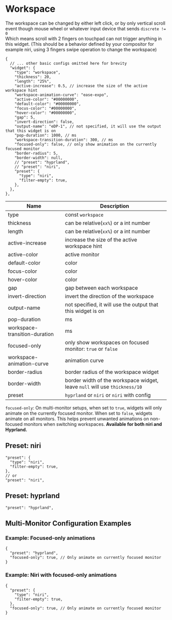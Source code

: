 # Workspace

The workspace can be changed by either left click, or by only vertical scroll event though mouse wheel or whatever input device that sends `discrete != 0`  
Which means scroll with 2 fingers on touchpad can not trigger anything in this widget. (This should be a behavior defined by your compositor for example niri, using 3 fingers swipe operation to change the workspace)

```jsonc
{
  // ... other basic configs omitted here for brevity
  "widget": {
    "type": "workspace",
    "thickness": 20,
    "length": "25%",
    "active-increase": 0.5, // increase the size of the active workspace hint
    "workspace-animation-curve": "ease-expo",
    "active-color": "#00000000",
    "default-color": "#00000000",
    "focus-color": "#00000000",
    "hover-color": "#00000000",
    "gap": 5,
    "invert-direction": false,
    "output-name": "eDP-1", // not specified, it will use the output that this widget is on
    "pop-duration": 1000, // ms
    "workspace-transition-duration": 300, // ms
    "focused-only": false, // only show animation on the currently focused monitor
    "border-radius": 5,
    "border-width": null,
    // "preset": "hyprland",
    // "preset": "niri",
    "preset": {
      "type": "niri",
      "filter-empty": true,
    },
  },
},
```

| Name                          | Description                                                                |
| ----------------------------- | -------------------------------------------------------------------------- |
| type                          | const `workspace`                                                          |
| thickness                     | can be relative(`xx%`) or a int number                                     |
| length                        | can be relative(`xx%`) or a int number                                     |
| active-increase               | increase the size of the active workspace hint                             |
| active-color                  | active monitor                                                             |
| default-color                 | color                                                                      |
| focus-color                   | color                                                                      |
| hover-color                   | color                                                                      |
| gap                           | gap between each workspace                                                 |
| invert-direction              | invert the direction of the workspace                                      |
| output-name                   | not specified, it will use the output that this widget is on               |
| pop-duration                  | ms                                                                         |
| workspace-transition-duration | ms                                                                         |
| focused-only                  | only show workspaces on focused monitor: `true` or `false`                 |
| workspace-animation-curve     | animation curve                                                            |
| border-radius                 | border radius of the workspace widget                                      |
| border-width                  | border width of the workspace widget, leave `null` will use `thickness/10` |
| preset                        | `hyprland` or `niri` or `niri` with config                                 |

`focused-only`: On multi-monitor setups, when set to `true`, widgets will only animate on the currently focused monitor. When set to `false`, widgets animate on all monitors. This helps prevent unwanted animations on non-focused monitors when switching workspaces. **Available for both niri and Hyprland.**

## Preset: niri

```jsonc
"preset": {
  "type": "niri",
  "filter-empty": true,
},
// or
"preset": "niri",
```

## Preset: hyprland

```jsonc
"preset": "hyprland",
```

## Multi-Monitor Configuration Examples

### Example: Focused-only animations

```jsonc
{
  "preset": "hyprland",
  "focused-only": true, // Only animate on currently focused monitor
}
```

### Example: Niri with focused-only animations

```jsonc
{
  "preset": {
    "type": "niri",
    "filter-empty": true,
  },
  "focused-only": true, // Only animate on currently focused monitor
}
```
